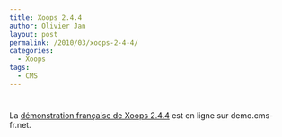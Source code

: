 ```yaml
---
title: Xoops 2.4.4
author: Olivier Jan
layout: post
permalink: /2010/03/xoops-2-4-4/
categories:
  - Xoops
tags:
  - CMS
---
```

# 

La [démonstration française de Xoops 2.4.4][1] est en ligne sur demo.cms-fr.net.

 [1]: /demo/xoops/